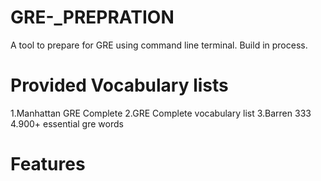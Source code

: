 # GRE-_PREPRATION
A tool to prepare for GRE using command line terminal. Build in process.

# Provided Vocabulary lists
1.Manhattan GRE Complete
2.GRE Complete vocabulary list
3.Barren 333
4.900+ essential gre words
# Features
